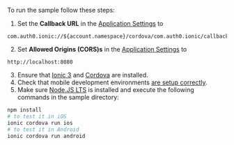 
To run the sample follow these steps:

1) Set the **Callback URL** in the [Application Settings](${manage_url}/#/applications/${account.clientId}/settings) to
```text
com.auth0.ionic://${account.namespace}/cordova/com.auth0.ionic/callback
```
2) Set **Allowed Origins (CORS)s** in the [Application Settings](${manage_url}/#/applications/${account.clientId}/settings) to
```text
http://localhost:8080
```
3) Ensure that [Ionic 3](https://ionicframework.com/docs/intro/installation/) and [Cordova](https://ionicframework.com/docs/cli/#using-cordova) are installed.
4) Check that mobile development environments [are setup correctly](https://ionicframework.com/docs/intro/deploying/).
5) Make sure [Node.JS LTS](https://nodejs.org/en/download/) is installed and execute the following commands in the sample directory:
```bash
npm install
# to test it in iOS
ionic cordova run ios 
# to test it in Android
ionic cordova run android
```
